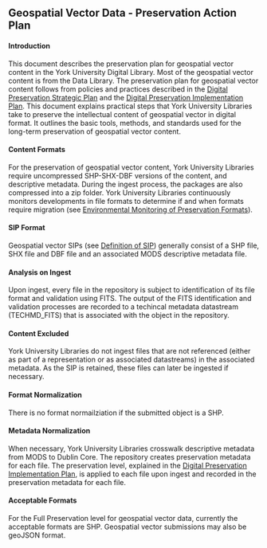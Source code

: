 ## Geospatial Vector Data - Preservation Action Plan

#### Introduction

This document describes the preservation plan for geospatial vector content in the York University Digital Library.  Most of the geospatial vector content is from the Data Library. The preservation plan for geospatial vector content follows from policies and practices described in the [Digital Preservation Strategic Plan](http://digital.library.yorku.ca/documentation/digital-preservation-implementation-plan) and the [Digital Preservation Implementation Plan](http://digital.library.yorku.ca/documentation/digital-preservation-implementation-plan). This document explains practical steps that York University Libraries take to preserve the intellectual content of geospatial vector in digital format. It outlines the basic tools, methods, and standards used for the long-term preservation of geospatial vector content.

#### Content Formats

For the preservation of geospatial vector content, York University Libraries require uncompressed SHP-SHX-DBF versions of the content, and descriptive metadata. During the ingest process, the packages are also compressed into a zip folder. York University Libraries continuously monitors developments in file formats to determine if and when formats require migration (see [Environmental Monitoring of Preservation Formats](http://digital.library.yorku.ca/documentation/environmental-monitoring-preservation-formats)).

#### SIP Format

Geospatial vector SIPs (see [Definition of SIP](http://digital.library.yorku.ca/content/definition-sip)) generally consist of a SHP file, SHX file and DBF file and an associated MODS descriptive metadata file.

#### Analysis on Ingest

Upon ingest, every file in the repository is subject to identification of its file format and validation using FITS. The output of the FITS identification and validation processes are recorded to a techincal metadata datastream (TECHMD_FITS) that is associated with the object in the repository.


#### Content Excluded

York University Libraries do not ingest files that are not referenced (either as part of a representation or as associated datastreams) in the associated metadata. As the SIP is retained, these files can later be ingested if necessary.

#### Format Normalization

There is no format normailziation if the submitted object is a SHP.

#### Metadata Normalization

When necessary, York University Libraries crosswalk descriptive metadata from MODS to Dublin Core. The repository creates preservation metadata for each file. The preservation level, explained in the [Digital Preservation Implementation Plan](http://digital.library.yorku.ca/content/digital-preservation-implementation-plan), is applied to each file upon ingest and recorded in the preservation metadata for each file.

#### Acceptable Formats

For the Full Preservation level for geospatial vector data, currently the acceptable formats are SHP. Geospatial vector submissions may also be geoJSON format.

